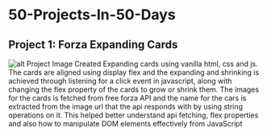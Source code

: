 # 50-Projects-In-50-Days

## Project 1: Forza Expanding Cards
![alt Project Image](https://i.imgur.com/dNR2Fzo.png)
Created Expanding cards using vanilla html, css and js. The cards are aligned using display flex and the expanding and shrinking is achieved through listening for a click event in javascript, along with changing the flex property of the cards to grow or shrink them. The images for the cards is fetched from free forza API and the name for the cars is extracted from the image url that the api responds with by using string operations on it. This helped better understand api fetching, flex properties and also how to manipulate DOM elements effectively from JavaScript
